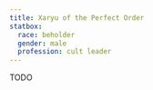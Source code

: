 ```yaml
---
title: Xaryu of the Perfect Order
statbox:
  race: beholder
  gender: male
  profession: cult leader
---
```


TODO
